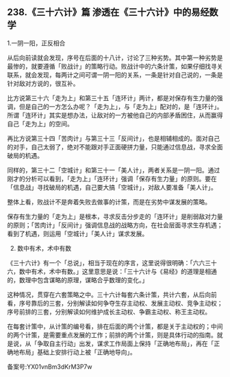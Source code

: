 ## 238.《三十六计》篇 渗透在《三十六计》中的易经数学
1.一阴一阳，正反相合


从后向前读就会发现，序号在后面的十八计，讨论了三种劣势。其中第一种劣势是最惨的，就要遵循「败战计」的策略行动。败战计中的六条计策，如果仔细找寻关联系，就会发现，每两计之间可谓一阴一阳的关系，一条是针对自己说的，一条是针对敌对方说的，很互补。


比方说第三十六「走为上」和第三十五「连环计」两计，都是对保存有生力量的强调，但是自己的一方怎么办呢？「走为上」，与「走为上」配对的，是「连环计」。所谓「连环计」其实是想办法，让敌对的一方被他自己的内部矛盾困住，从而赢得自己「走为上」的空间。


再比方说第三十四「苦肉计」与第三十三「反间计」，也是相辅相成的。面对自己的对手，自己太弱了，绝对不能跟对手正面硬拼力量，只能通过信息战，寻求全面破局的机遇。


同样的，第三十二「空城计」和第三十一「美人计」，两者关系是一阴一阳。通过刚才的分析可以看到，「走为上」「连环计」强调「保存有生力量」的原则。要在「信息战」寻找破局的机遇，自己要大搞「空城计」，对敌人要准备「美人计」。


整体上看，败战计不是奔着失败去做事的计策，而是在劣势中谋发展的策略。


保存有生力量的「走为上」是根本，寻求反击分步走的「连环计」是削弱敌对力量的原则；「苦肉计」「反间计」强调信息战的战略方向，在社会层面寻求生存机遇；看到了机遇，则运用「空城计」「美人计」谋求发展。


2. 数中有术，术中有数


《三十六计》有一个「总说」，相当于现在的序言，这里说得很明确：「六六三十六，数中有术，术中有数。」这里意思是说：「三十六计与《易经》的道理是相通的，数理中包含谋略的原理，谋略合乎数理的变化。」


这种情况，贯穿在六套策略之中。三十六计每套六条计策，共计六套，从后向前看，序号靠后的三套，分别解读如何争夺生存主动权、发展主动权、竞争主动权；序号前排的三套，分别解读如何维护成长主动权、争霸主动权、称王主动权。


在每套计策中，从计策的编号看，排在后面的两个计策，都是关于主动权的；中间的两个计策，是需要重点发展的工作；前排的两个计策，则是具体行动的指南。就是说，从「争取自主行动」出发，谋求工作局面上保持「正确地布局」，再在「正确地布局」基础上安排行动上被「正确地导向」。


备案号:YX01vnBm3dKrM3P7w

